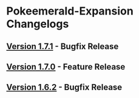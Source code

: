 # Pokeemerald-Expansion Changelogs

## [Version 1.7.1](docs/changelogs/1.7.1.md) - Bugfix Release

## [Version 1.7.0](docs/changelogs/1.7.0.md) - Feature Release

## [Version 1.6.2](docs/changelogs/1.6.2.md) - Bugfix Release
